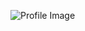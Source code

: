 ![Profile Image](https://avatars.githubusercontent.com/u/109469698?s=400&u=4366e4cb19d869cddc0bdf22f1db587f4703cdb1&v=4)
